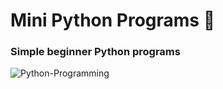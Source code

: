 # Mini Python Programs 🐍

### Simple beginner Python programs


![Python-Programming](https://user-images.githubusercontent.com/90700181/217651122-0ac7f230-d074-4e09-9332-a4ba4b32d558.png)
